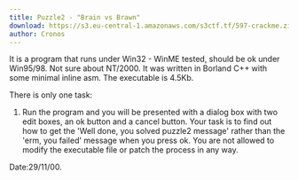 ```yaml
---
title: Puzzle2 - "Brain vs Brawn"
download: https://s3.eu-central-1.amazonaws.com/s3ctf.tf/597-crackme.zip
author: Cronos
---
```


It is a program that runs under Win32 - WinME tested, should be ok under Win95/98. Not sure about NT/2000. It was written in Borland C++ with some minimal inline asm. The executable is 4.5Kb.

There is only one task:

1. Run the program and you will be presented with a dialog box with two edit boxes, an ok button and a cancel button. Your task is to find out how to get the 'Well done, you solved puzzle2 message' rather than the 'erm, you failed' message when you press ok. You are not allowed to modify the executable file or patch the process in any way.

Date:29/11/00.

